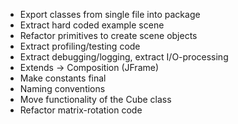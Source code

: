 - Export classes from single file into package
- Extract hard coded example scene
- Refactor primitives to create scene objects
- Extract profiling/testing code
- Extract debugging/logging, extract I/O-processing
- Extends -> Composition (JFrame)
- Make constants final
- Naming conventions
- Move functionality of the Cube class
- Refactor matrix-rotation code
